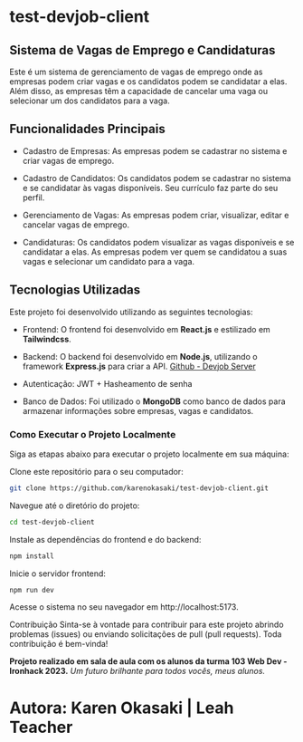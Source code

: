# test-devjob-client
## Sistema de Vagas de Emprego e Candidaturas
Este é um sistema de gerenciamento de vagas de emprego onde as empresas podem criar vagas e os candidatos podem se candidatar a elas. Além disso, as empresas têm a capacidade de cancelar uma vaga ou selecionar um dos candidatos para a vaga.

## Funcionalidades Principais
- Cadastro de Empresas: As empresas podem se cadastrar no sistema e criar vagas de emprego.

- Cadastro de Candidatos: Os candidatos podem se cadastrar no sistema e se candidatar às vagas disponíveis. Seu currículo faz parte do seu perfil. 

- Gerenciamento de Vagas: As empresas podem criar, visualizar, editar e cancelar vagas de emprego.

- Candidaturas: Os candidatos podem visualizar as vagas disponíveis e se candidatar a elas. As empresas podem ver quem se candidatou a suas vagas e selecionar um candidato para a vaga.

## Tecnologias Utilizadas
Este projeto foi desenvolvido utilizando as seguintes tecnologias:

- Frontend: O frontend foi desenvolvido em **React.js** e estilizado em **Tailwindcss**.

- Backend: O backend foi desenvolvido em **Node.js**, utilizando o framework **Express.js** para criar a API.
[Github - Devjob Server](https://github.com/karenokasaki/test-devjob-server)
  
- Autenticação: JWT + Hasheamento de senha

- Banco de Dados: Foi utilizado o **MongoDB** como banco de dados para armazenar informações sobre empresas, vagas e candidatos.

### Como Executar o Projeto Localmente
Siga as etapas abaixo para executar o projeto localmente em sua máquina:

Clone este repositório para o seu computador:
```bash
git clone https://github.com/karenokasaki/test-devjob-client.git
```

Navegue até o diretório do projeto:
```bash
cd test-devjob-client
```

Instale as dependências do frontend e do backend:
```bash
npm install
```

Inicie o servidor frontend:
```bash
npm run dev
```

Acesse o sistema no seu navegador em http://localhost:5173.

Contribuição
Sinta-se à vontade para contribuir para este projeto abrindo problemas (issues) ou enviando solicitações de pull (pull requests). Toda contribuição é bem-vinda!

**Projeto realizado em sala de aula com os alunos da turma 103 Web Dev - Ironhack 2023.**
_Um futuro brilhante para todos vocês, meus alunos._


# Autora: Karen Okasaki | Leah Teacher
